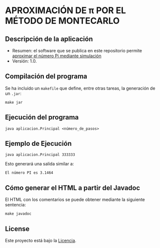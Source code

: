 # APROXIMACIÓN DE π POR EL MÉTODO DE MONTECARLO

## Descripción de la aplicación

* Resumen: el software que se publica en este repositorio permite
  [aproximar el número Pi mediante simulación](https://www.youtube.com/watch?v=ELetCV_wX_c)
* Versión: 1.0.

## Compilación del programa

Se ha incluido un `makefile` que define, entre otras tareas, la
generación de un `.jar`:

```console
make jar
```

## Ejecución del programa

```console
java aplicacion.Principal <número_de_pasos>
```

## Ejemplo de Ejecución
```console
java aplicacion.Principal 333333
```
Esto generará una salida similar a:
```console
El número PI es 3.1464
```
## Cómo generar el HTML a partir del Javadoc

El HTML con los comentarios se puede obtener mediante la siguiente
sentencia:

```console
make javadoc
```

## License

Este proyecto está bajo la [Licencia](LICENSE.txt).
